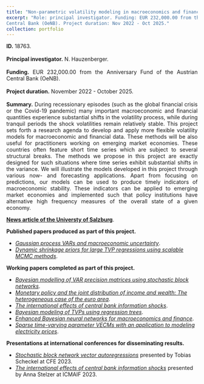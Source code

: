 ```yaml
---
title: "Non-parametric volatility modeling in macroeconomics and finance."
excerpt: "Role: principal investigator. Funding: EUR 232,000.00 from the Anniversary Fund of the Austrian
Central Bank (OeNB). Project duration: Nov 2022 - Oct 2025."
collection: portfolio
---
```

<p align="justify"> <b>ID.</b> 18763.
<br> <br>
<b>Principal investigator.</b> N. Hauzenberger.
<br> <br>
<b>Funding.</b> EUR 232,000.00 from the Anniversary Fund of the Austrian
Central Bank (OeNB).
<br> <br>
<b>Project duration.</b> November 2022 - October 2025.
<br> <br>
<b>Summary.</b> During recessionary episodes (such as the global financial crisis or the Covid-19 pandemic) many important macroeconomic and financial quantities experience substantial shifts in the volatility process, while during tranquil periods the shock volatilities remain relatively stable. This project sets forth a research agenda to develop and apply more flexible volatility models for macroeconomic and financial data. These methods will be also useful for practitioners working on emerging market economies. These countries often feature short time series which are subject to several structural breaks. The methods we propose in this project are exactly designed for such situations where time series exhibit substantial shifts in the variance. We will illustrate the models developed in this project through various now- and forecasting applications. Apart from focusing on predictions, our models can be used to produce timely indicators of macroeconomic stability. These indicators can be applied to emerging market economies and implemented such that policy institutions have alternative high frequency measures of the overall state of a given economy.
</p>

[**News article of the Universty of Salzburg**](https://www.plus.ac.at/news/oesterreichische-nationalbank-funds-non-parametric-volatility-modeling-in-macroeconomics-and-finance-project-of-niko-hauzenberger/?lang=en&pgrp=281990&pg=283628&is_paged=7).

<b>Published papers produced as part of this project.</b> 

* [*Gaussian process VARs and macroeconomic uncertainty*](https://nhauzenb.github.io/publications/2024-01-01-hhmp-jbes/).
* [*Dynamic shrinkage priors for large TVP regressions using scalable MCMC methods*](https://nhauzenb.github.io/publications/2023-03-01-hhk-snde/).

<b>Working papers completed as part of this project.</b>

* [*Bayesian modelling of VAR precision matrices using stochastic block networks*](https://arxiv.org/abs/2407.16349).
* [*Monetary policy and the joint distribution of income and wealth: The heterogeneous case of the euro area*](https://arxiv.org/abs/2304.14264).
* [*The international effects of central bank information shocks*](https://arxiv.org/abs/1912.03158). 
* [*Bayesian modeling of TVPs using regression trees*](https://nhauzenb.github.io/wps/wp-04/).
* [*Enhanced Bayesian neural networks for macroeconomics and finance*](https://nhauzenb.github.io/wps/wp-03/).
* [*Sparse time-varying parameter VECMs with an application to modeling electricity prices*](https://nhauzenb.github.io/wps/wp-01/).

<b>Presentations at international conferences for disseminating results. </b> 

* [*Stochastic block network vector autoregressions*](https://www.dropbox.com/scl/fi/0fergf0kiybo5x6on8lhy/bvar_sbm.pdf?rlkey=p0ubbc9ewv6h5eibemso7oews&dl=0) presented by Tobias Scheckel at CFE 2023.
* [*The international effects of central bank information shocks*](https://arxiv.org/abs/1912.03158) presented by Anna Stelzer at ICMAIF 2023.




